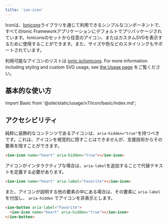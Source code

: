 ```yaml
---
title: 'ion-icon'
---
```


<head>
  <title>ion-icon: Icon Component for Ionic Framework Apps</title>
  <meta
    name="description"
    content="Ion-icon is a component for displaying premium designed icons with support for SVG and web font."
  />
</head>

Iconは、<a href="https://ionic.io/ionicons">Ionicons</a>ライブラリを通じて利用できるシンプルなコンポーネントで、すべてのIonic Frameworkアプリケーションにデフォルトでプリパッケージされています。Ioniconsのセットから任意のアイコン、またはカスタムSVGを表示するために使用することができます。また、サイズや色などのスタイリングもサポートされています。

利用可能なアイコンのリストは <a href="https://ionic.io/ionicons">ionic.io/ionicons</a>. For more information including styling and custom SVG usage, see <a href="https://ionic.io/ionicons/usage">the Usage page</a> をご覧ください。

## 基本的な使い方

import Basic from '@site/static/usage/v7/icon/basic/index.md';

<Basic />


## アクセシビリティ

純粋に装飾的なコンテンツであるアイコンは、<code>aria-hidden="true"</code>を持つべきです。これは、アイコンを視覚的に隠すことはできませんが、支援技術からその要素を隠すことができます。

```html
<ion-icon name="heart" aria-hidden="true"></ion-icon>
```


アイコンがインタラクティブな場合は、<code>aria-label</code>を追加することで代替テキストを定義する必要があります。

```html
<ion-icon name="heart" aria-label="Favorite"></ion-icon>
```

また、アイコンが説明する他の要素の中にある場合は、その要素に <code>aria-label</code> を付加し、 <code>aria-hidden</code> でアイコンを非表示とします。

```html
<ion-button aria-label="Favorite">
  <ion-icon name="heart" aria-hidden="true"></ion-icon>
</ion-button>
```
